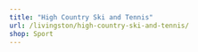 ```yaml
---
title: "High Country Ski and Tennis"
url: /livingston/high-country-ski-and-tennis/
shop: Sport
---
```


